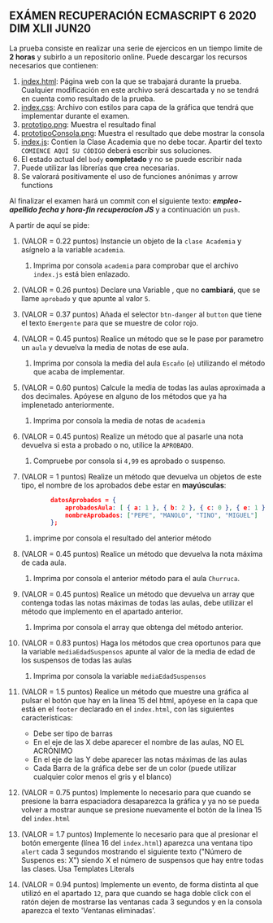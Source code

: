 ## EXÁMEN RECUPERACIÓN ECMASCRIPT 6 2020 DIM XLII JUN20

La prueba consiste en realizar una serie de ejercicos en un tiempo limite de **2 horas** y subirlo a un repositorio online.
Puede descargar los recursos necesarios que contienen:

1. [index.html](index.html): Página web con la que se trabajará durante la prueba. Cualquier modificación en este archivo será descartada y no se tendrá en cuenta como resultado de la prueba.
1. [index.css](index.css): Archivo con estilos para capa de la gráfica que tendrá que implementar durante el examen.
1. [prototipo.png](prototipo.png): Muestra el resultado final
1. [prototipoConsola.png](prototipoConsola.png): Muestra el resultado que debe mostrar la consola
1. [index.js](index.js): Contien la Clase Academia que no debe tocar. Apartir del texto `COMIENCE AQUÍ SU CÓDIGO` deberá escribir sus soluciones.
1. El estado actual del `body` **completado** y no se puede escribir nada
1. Puede utilizar las librerías que crea necesarias.
1. Se valorará positivamente el uso de funciones anónimas y arrow functions

Al finalizar el examen hará un commit con el siguiente texto:
**_empleo-apellido fecha y hora-fin recuperacion JS_** y a continuación un `push`.

A partir de aquí se pide:

1. (VALOR = 0.22 puntos) Instancie un objeto de la `clase Academia` y asígnelo a la variable `academia`.
    1. Imprima por consola `academia` para comprobar que el archivo `index.js` está bien enlazado.
1.  (VALOR = 0.26 puntos) Declare una Variable , que no **cambiará**, que se llame `aprobado` y que apunte al valor `5`.
1.  (VALOR = 0.37 puntos) Añada el selector `btn-danger` al `button` que tiene el texto `Emergente` para que se muestre de color rojo.
1.  (VALOR = 0.45 puntos) Realice un método que se le pase por parametro un `aula` y devuelva la media de notas de ese aula.
    1. Imprima por consola la media del aula `Escaño` (`e`) utilizando el método que acaba de implementar.
1.  (VALOR = 0.60 puntos) Calcule la media de todas las aulas aproximada a dos decimales. Apóyese en alguno de los métodos que ya ha implenetado anteriormente.
    1. Imprima por consola la media de notas de `academia`
1.  (VALOR = 0.45 puntos) Realize un método que al pasarle una nota devuelva si esta a probado o no, utilice la `APROBADO`.

    1. Compruebe por consola si `4,99` es aprobado o suspenso.

1.  (VALOR = 1 puntos) Realize un método que devuelva un objetos de este tipo, el nombre de los aprobados debe estar en **mayúsculas**:

    ```json
            datosAprobados = {
                aprobadosAula: [ { a: 1 }, { b: 2 }, { c: 0 }, { e: 1 } ],
                nombreAprobados: ["PEPE", "MANOLO", "TINO", "MIGUEL"]
            };
    ```

    1. imprime por consola el resultado del anterior método

1.  (VALOR = 0.45 puntos) Realice un método que devuelva la nota máxima de cada aula.

    1. Imprima por consola el anterior método para el aula `Churruca`.

1.  (VALOR = 0.45 puntos) Realice un método que devuelva un array que contenga todas las notas máximas de todas las aulas, debe utilizar el método que implemento en el apartado anterior.
    1. Imprima por consola el array que obtenga del método anterior.
1.  (VALOR = 0.83 puntos) Haga los métodos que crea oportunos para que la variable `mediaEdadSuspensos` apunte al valor de la media de edad de los suspensos de todas las aulas
    1. Imprima por consola la variable `mediaEdadSuspensos`
1.  (VALOR = 1.5 puntos) Realice un método que muestre una gráfica al pulsar el botón que hay en la linea 15 del html, apóyese en la capa que está en el `footer` declarado en el `index.html`, con las siguientes características:
    - Debe ser tipo de barras
    - En el eje de las X debe aparecer el nombre de las aulas, NO EL ACRÓNIMO
    - En el eje de las Y debe aparecer las notas máximas de las aulas  
    - Cada Barra de la gráfica debe ser de un color (puede utilizar cualquier color menos el gris y el blanco)
1.  (VALOR = 0.75 puntos) Implemente lo necesario para que cuando se presione la barra espaciadora desaparezca la gráfica y ya no se pueda volver a mostrar aunque se presione nuevamente el botón de la linea 15 del `index.html`
1.  (VALOR = 1.7 puntos) Implemente lo necesario para que al presionar el botón emergente (línea 16 del `index.html`) aparezca una ventana tipo `alert` cada 3 segundos mostrando el siguiente texto ("Número de Suspenos es: X") siendo X el número de suspensos que hay entre todas las clases. Usa Templates Literals
1.  (VALOR = 0.94 puntos) Implemente un evento, de forma distinta al que utilizó en el apartado `12`, para que cuando se haga doble click con el ratón dejen de mostrarse las ventanas cada 3 segundos y en la consola aparezca el texto 'Ventanas eliminadas'.
